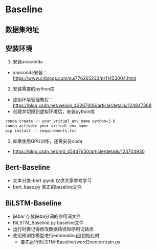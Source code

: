 # Baseline
## 数据集地址

## 安装环境
1. 安装anaconda
- anaconda安装：https://www.cnblogs.com/sui776265233/p/11453004.html
2. 安装需要的python库
- 虚拟环境管理教程：https://blog.csdn.net/weixin_43267006/article/details/124847368
- 创建并切换到虚拟环境后，安装python库
```cmd
conda create -n your_vritual_env_name python=3.8
conda activete your_vritual_env_name
pip install -r requirements.txt

``` 
3. 如果使用GPU训练，还需安装cuda
- https://blog.csdn.net/m0_45447650/article/details/123704930
## Bert-Baseline
- 文本分类-bert.ipynb 仅供大家参考学习
- bert_base.py 真正的baseline文件
## BiLSTM-Baseline
- jieba/ 存放jieba分词的停用词文件
- BiLSTM_Baseline.py baseline文件
- 运行时要记得修改数据路径和停用词路径
- 使用预训练模型进行embedding层初始化时
    - 要先运行BiLSTM-Baseline/word2vector/train.py
